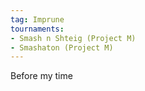 ```yaml
---
tag: Imprune
tournaments:
- Smash n Shteig (Project M)
- Smashaton (Project M)
---
```


Before my time
